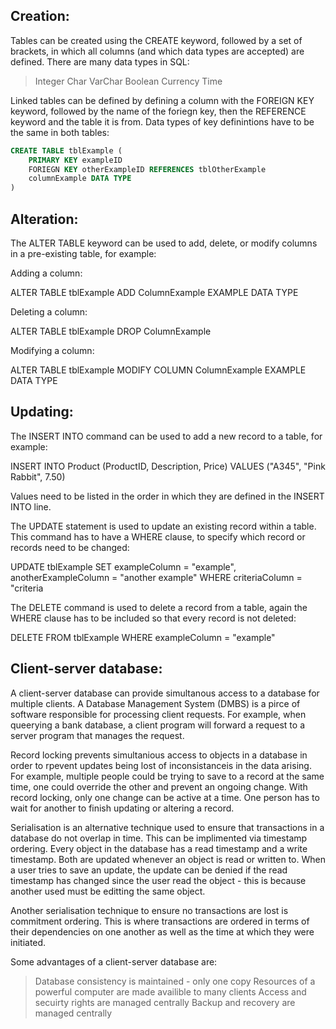 ## Creation:

Tables can be created using the CREATE keyword, followed by a set of brackets, in which all columns (and which data types are accepted) are defined. There are many data types in SQL:
> Integer
> Char
> VarChar
> Boolean
> Currency
> Time

Linked tables can be defined by defining a column with the FOREIGN KEY keyword, followed by the name of the foriegn key, then the REFERENCE keyword and the table it is from. Data types of key definintions have to be the same in both tables:
```SQL
CREATE TABLE tblExample (
	PRIMARY KEY exampleID
	FORIEGN KEY otherExampleID REFERENCES tblOtherExample
	columnExample DATA TYPE
)
```



## Alteration:

The ALTER TABLE keyword can be used to add, delete, or modify columns in a pre-existing table, for example:

Adding a column:

ALTER TABLE tblExample
ADD ColumnExample EXAMPLE DATA TYPE


Deleting a column:

ALTER TABLE tblExample
DROP ColumnExample

Modifying a column:

ALTER TABLE tblExample
MODIFY COLUMN ColumnExample EXAMPLE DATA TYPE

## Updating:

The INSERT INTO command can be used to add a new record to a table, for example:

INSERT INTO Product (ProductID, Description, Price)
VALUES ("A345", "Pink Rabbit", 7.50)

Values need to be listed in the order in which they are defined in the INSERT INTO line. 

The UPDATE statement is used to update an existing record within a table. This command has to have a WHERE clause, to specify which record or records need to be changed:

UPDATE tblExample
SET exampleColumn = "example", anotherExampleColumn = "another example"
WHERE criteriaColumn = "criteria

The DELETE command is used to delete a record from a table, again the WHERE clause has to be included so that every record is not deleted:

DELETE FROM tblExample
WHERE exampleColumn = "example"




## Client-server database:

A client-server database can provide simultanous access to a database for multiple clients. A Database Management System (DMBS) is a pirce of software responsible for processing client requests. For example, when queerying a bank database, a client program will forward a request to a server program that manages the request.

Record locking prevents simultanious access to objects in a database in order to rpevent updates being lost of inconsistanceis in the data arising. For example, multiple people could be trying to save to a record at the same time, one could override the other and prevent an ongoing change. With record locking, only one change can be active at a time. One person has to wait for another to finish updating or altering a record.

Serialisation is an alternative technique used to ensure that transactions in a database do not overlap in time. This can be implimented via timestamp ordering. Every object in the database has a read timestamp and a write timestamp. Both are updated whenever an object is read or written to. When a user tries to save an update, the update can be denied if the read timestamp has changed since the user read the object - this is because another used must be editting the same object.

Another serialisation technique to ensure no transactions are lost is commitment ordering. This is where transactions are ordered in terms of their dependencies on one another as well as the time at which they were initiated.

Some advantages of a client-server database are:
> Database consistency is maintained - only one copy
> Resources of a powerful computer are made availible to many clients
> Access and secuirty rights are managed centrally
> Backup and recovery are managed centrally

